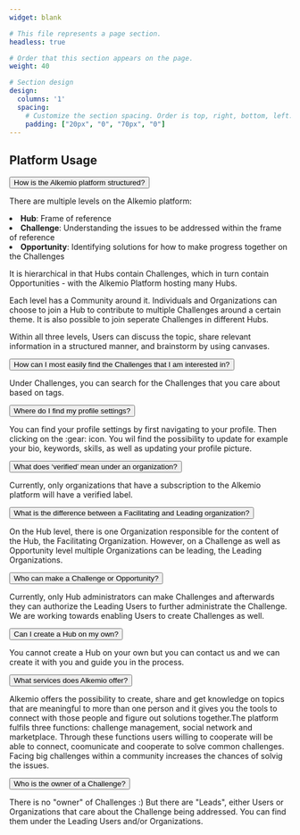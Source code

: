 ```yaml
---
widget: blank

# This file represents a page section.
headless: true

# Order that this section appears on the page.
weight: 40

# Section design
design:
  columns: '1'
  spacing:
    # Customize the section spacing. Order is top, right, bottom, left.
    padding: ["20px", "0", "70px", "0"]
---
```

<h2 class="pb-2 font-weight-bold"> Platform Usage </h2>


<!-- Title of collapisble -->
<button type="button" class="collapsible" data-toggle="collapse" data-target="#platform-structured">How is the Alkemio platform structured?
</button>
<!-- Content of collapisible -->
<div id="platform-structured" class="collapse">
  <div class="content">
    <p>There are multiple levels on the Alkemio platform:
    <li><b>Hub</b>: Frame of reference</li>
    <li><b>Challenge</b>: Understanding the issues to be addressed within the frame of reference</li>
    <li><b>Opportunity</b>: Identifying solutions for how to make progress together on the Challenges</li> 
    </p>
    <p>It is hierarchical in that Hubs contain Challenges, which in turn contain Opportunities - with the Alkemio Platform hosting many Hubs.</p>
    <p>Each level has a Community around it. Individuals and Organizations can choose to join a Hub to contribute to multiple Challenges around a certain theme. It is also possible to join seperate Challenges in different Hubs.</p>
    <p>Within all three levels, Users can discuss the topic, share relevant information in a structured manner, and brainstorm by using canvases.</p>
  </div>
</div>

<!-- Title of collapisble -->
<button type="button" class="collapsible" data-toggle="collapse" data-target="#platform-challenges" id="platformchallenges">How can I most easily find the Challenges that I am interested in?
</button>
<!-- Content of collapisible -->
<div id="platform-challenges" class="collapse">
  <div class="content">
    <p>Under Challenges, you can search for the Challenges that you care about based on tags.
  </p>
  </div>
</div>

<!-- Title of collapisble -->
<button type="button" class="collapsible" data-toggle="collapse" data-target="#platform-profile-settings">Where do I find my profile settings?
</button>
<!-- Content of collapisible -->
<div id="platform-profile-settings" class="collapse">
  <div class="content">
    <p>You can find your profile settings by first navigating to your profile. Then clicking on the :gear: icon. You wil find the possibility to update for example your bio, keywords, skills, as well as updating your profile picture.
  </p>
  </div>
</div>

<!-- Title of collapisble -->
<button type="button" id="org-verified" class="collapsible" data-toggle="collapse" data-target="#platform-organization-verified">What does ‘verified’ mean under an organization?
</button>
<!-- Content of collapisible -->
<div id="platform-organization-verified" class="collapse">
  <div class="content">
    <p>Currently, only organizations that have a subscription to the Alkemio platform will have a verified label.
  </p>
  </div>
</div>

<!-- Title of collapisble -->
<button type="button" id="platform-facilitate" class="collapsible" data-toggle="collapse" data-target="#platform-facilitating">What is the difference between a Facilitating and Leading organization?
</button>
<!-- Content of collapisible -->
<div id="platform-facilitating" class="collapse">
  <div class="content">
    <p>On the Hub level, there is one Organization responsible for the content of the Hub, the Facilitating Organization. However, on a Challenge as well as Opportunity level multiple Organizations can be leading, the Leading Organizations.
  </p>
  </div>
</div>

<!-- Title of collapisble -->
<button type="button" id="make-challenge" class="collapsible" data-toggle="collapse" data-target="#platform-make-challenge">Who can make a Challenge or Opportunity?
</button>
<!-- Content of collapisible -->
<div id="platform-make-challenge" class="collapse">
  <div class="content">
    <p>Currently, only Hub administrators can make Challenges and afterwards they can authorize the Leading Users to further administrate the Challenge. We are working towards enabling Users to create Challenges as well.
  </p>
  </div>
</div>

<!-- Title of collapisble -->
<button type="button" class="collapsible" data-toggle="collapse" data-target="#platformownhub" id="platformownhub">Can I create a Hub on my own?
</button>
<!-- Content of collapisible -->
<div id="platformownhub" class="collapse">
  <div class="content">
    <p>You cannot create a Hub on your own but you can contact us and we can create it with you and guide you in the process.
  </p>
  </div>
</div>

<!-- Title of collapisble -->
<button type="button" class="collapsible" data-toggle="collapse" data-target="#platform-services">What services does Alkemio offer?
</button>
<!-- Content of collapisible -->
<div id="platform-services" class="collapse">
  <div class="content">
    <p>Alkemio offers the possibility to create, share and get knowledge on topics that are meaningful to more than one person and it gives you the tools to connect with those people and figure out solutions together.The platform fulfils three functions: challenge management, social network and marketplace. Through these functions users willing to cooperate will be able to connect, coomunicate and cooperate to solve common challenges. Facing big challenges within a community increases the chances of solvig the issues.
  </p>
  </div>
</div>

<!-- Title of collapisble -->
<button type="button" class="collapsible" data-toggle="collapse" data-target="#challenge-owner" id="challengeowner">Who is the owner of a Challenge?
</button>
<!-- Content of collapisible -->
<div id="challenge-owner" class="collapse">
  <div class="content">
    <p>There is no "owner" of Challenges :) But there are "Leads", either Users or Organizations that care about the Challenge being addressed. You can find them under the Leading Users and/or Organizations.
  </p>
  </div>
</div>
